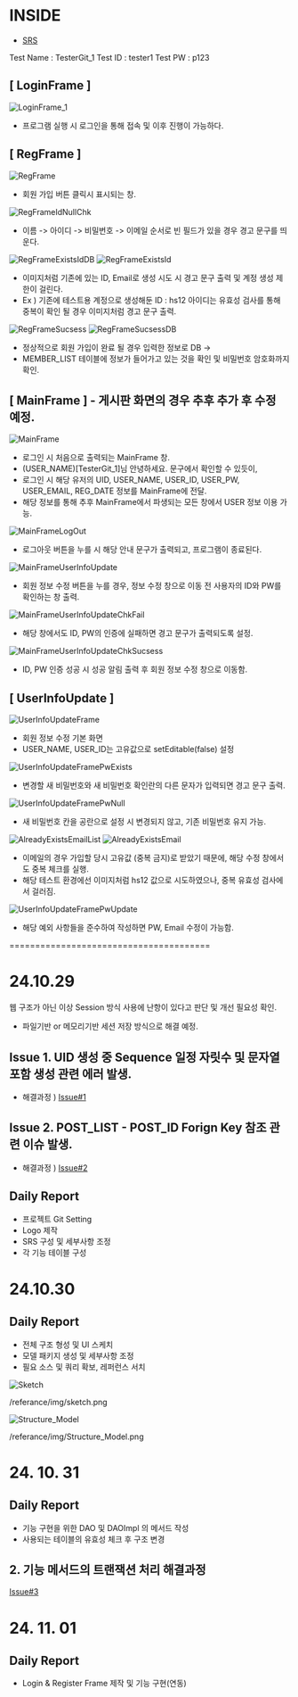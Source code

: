 # INSIDE 
* [SRS](https://github.com/SulHyunRyung/INSIDE/blob/main/referance/SRS.txt)

Test Name : TesterGit_1
Test ID : tester1
Test PW : p123

## [ LoginFrame ]

![LoginFrame_1](https://github.com/user-attachments/assets/f2845fca-2d1b-484c-914e-46c21bf067ca)

* 프로그램 실행 시 로그인을 통해 접속 및 이후 진행이 가능하다.

## [ RegFrame ]

![RegFrame](https://github.com/user-attachments/assets/4cddf075-e132-4965-8c0e-8e4b30b6bae3)

* 회원 가입 버튼 클릭시 표시되는 창.
  
![RegFrameIdNullChk](https://github.com/user-attachments/assets/70137168-0115-4471-8bce-64568012d122)

* 이름 -> 아이디 -> 비밀번호 -> 이메일 순서로 빈 필드가 있을 경우 경고 문구를 띄운다.

![RegFrameExistsIdDB](https://github.com/user-attachments/assets/53f65b0d-46cd-4fb3-a2db-fd4fbdc29e07)
![RegFrameExistsId](https://github.com/user-attachments/assets/98919bbb-7529-4f24-a1ae-b90051266f3c)

* 이미지처럼 기존에 있는 ID, Email로 생성 시도 시 경고 문구 출력 및 계정 생성 제한이 걸린다.
* Ex ) 기존에 테스트용 계정으로 생성해둔 ID : hs12 아이디는 유효성 검사를 통해 중복이 확인 될 경우 이미지처럼 경고 문구 출력.

![RegFrameSucsess](https://github.com/user-attachments/assets/8327ef5d-c68f-480d-8d18-bb7b2f7762de)
![RegFrameSucsessDB](https://github.com/user-attachments/assets/91748acd-5d1f-4089-af90-710903cbadb1)

* 정상적으로 회원 가입이 완료 될 경우 입력한 정보로 DB ->
* MEMBER_LIST 테이블에 정보가 들어가고 있는 것을 확인 및 비밀번호 암호화까지 확인.

## [ MainFrame ] - 게시판 화면의 경우 추후 추가 후 수정 예정.

![MainFrame](https://github.com/user-attachments/assets/6fe4fe08-e1f9-4781-8fcb-c3f2d21a695f)
* 로그인 시 처음으로 출력되는 MainFrame 창.
* (USER_NAME)[TesterGit_1]님 안녕하세요. 문구에서 확인할 수 있듯이,
* 로그인 시 해당 유저의 UID, USER_NAME, USER_ID, USER_PW, USER_EMAIL, REG_DATE 정보를 MainFrame에 전달.
* 해당 정보를 통해 추후 MainFrame에서 파생되는 모든 창에서 USER 정보 이용 가능.

![MainFrameLogOut](https://github.com/user-attachments/assets/9ba43357-3c43-4649-86b2-ba60ac4007c6)
* 로그아웃 버튼을 누를 시 해당 안내 문구가 출력되고, 프로그램이 종료된다.

![MainFrameUserInfoUpdate](https://github.com/user-attachments/assets/bef0d579-fc1a-4732-ad7f-dc75bb5115a6)
* 회원 정보 수정 버튼을 누를 경우, 정보 수정 창으로 이동 전 사용자의 ID와 PW를 확인하는 창 출력.

![MainFrameUserInfoUpdateChkFail](https://github.com/user-attachments/assets/2bad021c-1b7c-4b20-ac56-d4c5433f4ac3)
* 해당 창에서도 ID, PW의 인증에 실패하면 경고 문구가 출력되도록 설정.

![MainFrameUserInfoUpdateChkSucsess](https://github.com/user-attachments/assets/d209d790-a33d-4f19-8839-dfa9d477d780)
* ID, PW 인증 성공 시 성공 알림 출력 후 회원 정보 수정 창으로 이동함.

## [ UserInfoUpdate ]

![UserInfoUpdateFrame](https://github.com/user-attachments/assets/bc5b7c14-e479-4a55-9def-6295b1a5c6d3)
* 회원 정보 수정 기본 화면
* USER_NAME, USER_ID는 고유값으로 setEditable(false) 설정

![UserInfoUpdateFramePwExists](https://github.com/user-attachments/assets/61fbc203-8cb5-4117-a6d4-4134d1f95753)
* 변경할 새 비밀번호와 새 비밀번호 확인란의 다른 문자가 입력되면 경고 문구 출력.

![UserInfoUpdateFramePwNull](https://github.com/user-attachments/assets/ef180442-716b-4662-886a-922ae309ba17)
* 새 비밀번호 칸을 공란으로 설정 시 변경되지 않고, 기존 비밀번호 유지 가능.

![AlreadyExistsEmailList](https://github.com/user-attachments/assets/024f2225-8b4b-4b53-9a88-8dcfd1f95696)
![AlreadyExistsEmail](https://github.com/user-attachments/assets/1052350b-fbe8-4d39-bbd5-05a9696123a7)
* 이메일의 경우 가입할 당시 고유값 (중복 금지)로 받았기 때문에, 해당 수정 창에서도 중복 체크를 실행.
* 해당 테스트 환경에선 이미지처럼 hs12 값으로 시도하였으나, 중복 유효성 검사에서 걸러짐.

![UserInfoUpdateFramePwUpdate](https://github.com/user-attachments/assets/022437ac-4f2f-4817-80aa-b3c50e25c89d)
* 해당 예외 사항들을 준수하여 작성하면 PW, Email 수정이 가능함.
  





=======================================

# 24.10.29

웹 구조가 아닌 이상 Session 방식 사용에 난항이 있다고 판단 및 개선 필요성 확인.
* 파일기반 or 메모리기반 세션 저장 방식으로 해결 예정.

## Issue 1. UID 생성 중 Sequence 일정 자릿수 및 문자열 포함 생성 관련 에러 발생.
* 해결과정 ) [Issue#1](https://github.com/SulHyunRyung/INSIDE/issues/1)

## Issue 2. POST_LIST - POST_ID Forign Key 참조 관련 이슈 발생.
* 해결과정 ) [Issue#2](https://github.com/SulHyunRyung/INSIDE/issues/2)

## Daily Report
* 프로젝트 Git Setting
* Logo 제작
* SRS 구성 및 세부사항 조정
* 각 기능 테이블 구성

# 24.10.30

## Daily Report
* 전체 구조 형성 및 UI 스케치
* 모델 패키지 생성 및 세부사항 조정
* 필요 소스 및 쿼리 확보, 레퍼런스 서치

![Sketch](https://github.com/user-attachments/assets/d0ea8ddf-5b9d-4740-bb20-af45e9c5d05b)

/referance/img/sketch.png
 
![Structure_Model](https://github.com/user-attachments/assets/fb0cd06d-b049-4256-8061-aa428a7d7dcb)

/referance/img/Structure_Model.png

# 24. 10. 31

## Daily Report
* 기능 구현을 위한 DAO 및 DAOImpl 의 메서드 작성
* 사용되는 테이블의 유효성 체크 후 구조 변경

## 2. 기능 메서드의 트랜잭션 처리 해결과정 
[Issue#3](https://github.com/SulHyunRyung/INSIDE/issues/3)

# 24. 11. 01

## Daily Report
* Login & Register Frame 제작 및 기능 구현(연동)
